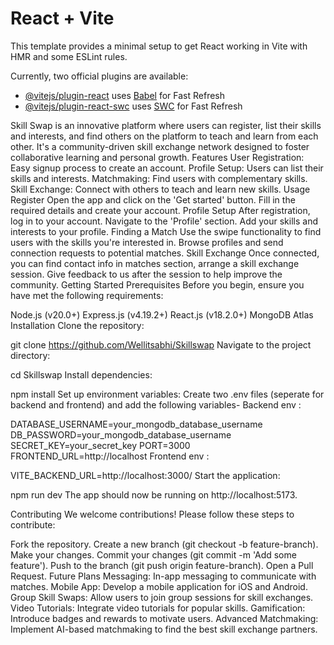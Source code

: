 # React + Vite

This template provides a minimal setup to get React working in Vite with HMR and some ESLint rules.

Currently, two official plugins are available:

- [@vitejs/plugin-react](https://github.com/vitejs/vite-plugin-react/blob/main/packages/plugin-react/README.md) uses [Babel](https://babeljs.io/) for Fast Refresh
- [@vitejs/plugin-react-swc](https://github.com/vitejs/vite-plugin-react-swc) uses [SWC](https://swc.rs/) for Fast Refresh

Skill Swap is an innovative platform where users can register, list their skills and interests, and find others on the platform to teach and learn from each other. It's a community-driven skill exchange network designed to foster collaborative learning and personal growth.
Features
User Registration: Easy signup process to create an account.
Profile Setup: Users can list their skills and interests.
Matchmaking: Find users with complementary skills.
Skill Exchange: Connect with others to teach and learn new skills.
Usage
Register
Open the app and click on the 'Get started' button.
Fill in the required details and create your account.
Profile Setup
After registration, log in to your account.
Navigate to the 'Profile' section.
Add your skills and interests to your profile.
Finding a Match
Use the swipe functionality to find users with the skills you're interested in.
Browse profiles and send connection requests to potential matches.
Skill Exchange
Once connected, you can find contact info in matches section, arrange a skill exchange session.
Give feedback to us after the session to help improve the community.
Getting Started
Prerequisites
Before you begin, ensure you have met the following requirements:

Node.js (v20.0+)
Express.js (v4.19.2+)
React.js (v18.2.0+)
MongoDB Atlas
Installation
Clone the repository:

git clone https://github.com/Wellitsabhi/Skillswap
Navigate to the project directory:

cd Skillswap
Install dependencies:

npm install
Set up environment variables: Create two .env files (seperate for backend and frontend) and add the following variables- Backend env :

 DATABASE_USERNAME=your_mongodb_database_username
 DB_PASSWORD=your_mongodb_database_username
 SECRET_KEY=your_secret_key
 PORT=3000
 FRONTEND_URL=http://localhost
Frontend env :

 VITE_BACKEND_URL=http://localhost:3000/
Start the application:

npm run dev
The app should now be running on http://localhost:5173.

Contributing
We welcome contributions! Please follow these steps to contribute:

Fork the repository.
Create a new branch (git checkout -b feature-branch).
Make your changes.
Commit your changes (git commit -m 'Add some feature').
Push to the branch (git push origin feature-branch).
Open a Pull Request.
Future Plans
Messaging: In-app messaging to communicate with matches.
Mobile App: Develop a mobile application for iOS and Android.
Group Skill Swaps: Allow users to join group sessions for skill exchanges.
Video Tutorials: Integrate video tutorials for popular skills.
Gamification: Introduce badges and rewards to motivate users.
Advanced Matchmaking: Implement AI-based matchmaking to find the best skill exchange partners.
